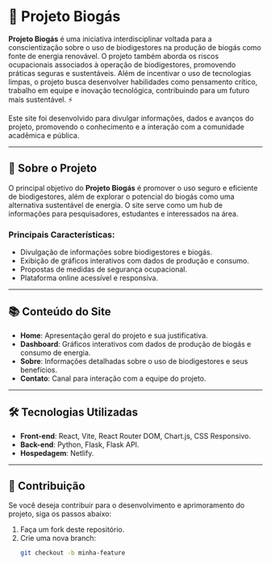 # 🌱 Projeto Biogás

**Projeto Biogás** é uma iniciativa interdisciplinar voltada para a conscientização sobre o uso de biodigestores na produção de biogás como fonte de energia renovável. O projeto também aborda os riscos ocupacionais associados à operação de biodigestores, promovendo práticas seguras e sustentáveis. Além de incentivar o uso de tecnologias limpas, o projeto busca desenvolver habilidades como pensamento crítico, trabalho em equipe e inovação tecnológica, contribuindo para um futuro mais sustentável. ⚡

Este site foi desenvolvido para divulgar informações, dados e avanços do projeto, promovendo o conhecimento e a interação com a comunidade acadêmica e pública.

---

## 🔄 Sobre o Projeto

O principal objetivo do **Projeto Biogás** é promover o uso seguro e eficiente de biodigestores, além de explorar o potencial do biogás como uma alternativa sustentável de energia. O site serve como um hub de informações para pesquisadores, estudantes e interessados na área.

### Principais Características:
- Divulgação de informações sobre biodigestores e biogás.
- Exibição de gráficos interativos com dados de produção e consumo.
- Propostas de medidas de segurança ocupacional.
- Plataforma online acessível e responsiva.

---

## 📚 Conteúdo do Site

- **Home**: Apresentação geral do projeto e sua justificativa.
- **Dashboard**: Gráficos interativos com dados de produção de biogás e consumo de energia.
- **Sobre**: Informações detalhadas sobre o uso de biodigestores e seus benefícios.
- **Contato**: Canal para interação com a equipe do projeto.

---

## 🛠️ Tecnologias Utilizadas

- **Front-end**: React, Vite, React Router DOM, Chart.js, CSS Responsivo.
- **Back-end**: Python, Flask, Flask API.
- **Hospedagem**: Netlify.

---

## 👤 Contribuição

Se você deseja contribuir para o desenvolvimento e aprimoramento do projeto, siga os passos abaixo:

1. Faça um fork deste repositório.
2. Crie uma nova branch:
   ```bash
   git checkout -b minha-feature
